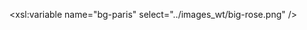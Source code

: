 [T-0424-KF]: https://d-bl.github.io/GroundForge/tiles?patchWidth=15&patchHeight=20&a1=ctctctcr&c1=ctctctcl&d2=ctctc&tile=B-C-,---5&footsideStitch=ctctt&tileStitch=ctc&headsideStitch=ctctt&shiftColsSW=-2&shiftRowsSW=2&shiftColsSE=2&shiftRowsSE=2
[p-big-paris]: ../images_wt/big-rose.png

<a img src="{{ include.var-x }}"  >
  </a>


<xsl:variable name="bg-paris" select="../images_wt/big-rose.png" />
